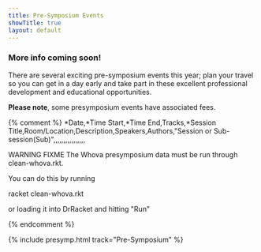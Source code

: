 ```yaml
---
title: Pre-Symposium Events
showTitle: true
layout: default
---
```

<!-- REMOVE WHEN DATA IS AVAILABLE -->
<h3>More info coming soon!</h3>

There are several exciting pre-symposium events this year; plan your travel so you can get in a day early and take part in these excellent professional development and educational opportunities.

<b>Please note</b>, some presymposium events have associated fees.


<!-- num,presenters,title,description,cost,date,room,maxparticipants,infourl,numppl -->

{% comment %}
*Date,*Time Start,*Time End,Tracks,*Session Title,Room/Location,Description,Speakers,Authors,"Session or 
Sub-session(Sub)",,,,,,,,,,,,,,,,

WARNING FIXME
The Whova presymposium data must be run through clean-whova.rkt.

You can do this by running 

racket clean-whova.rkt

or loading it into DrRacket and hitting "Run"

{% endcomment %}

{% include presymp.html track="Pre-Symposium" %}